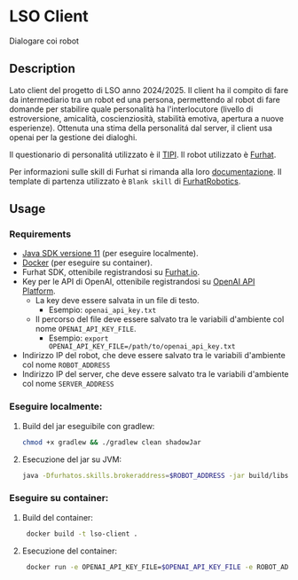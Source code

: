 # LSO Client

Dialogare coi robot

## Description

Lato client del progetto di LSO anno 2024/2025.
Il client ha il compito di fare da intermediario tra un robot ed una persona, permettendo al robot di fare domande per
stabilire quale personalità ha l'interlocutore (livello di estroversione, amicalità, coscienziosità, stabilità emotiva,
apertura a nuove esperienze).
Ottenuta una stima della personalitá dal server, il client usa openai per la gestione dei dialoghi.

Il questionario di personalitá utilizzato è
il [TIPI](https://gosling.psy.utexas.edu/scales-weve-developed/ten-item-personality-measure-tipi/).
Il robot utilizzato è [Furhat](https://docs.furhat.io/).

Per informazioni sulle skill di Furhat si rimanda alla loro [documentazione](https://docs.furhat.io/).
Il template di partenza utilizzato è `Blank skill` di [FurhatRobotics](https://github.com/FurhatRobotics/).

## Usage

### Requirements

- [Java SDK versione 11](https://adoptium.net/temurin/releases/?package=jdk&version=11) (per eseguire localmente).
- [Docker](https://www.docker.com/) (per eseguire su container).
- Furhat SDK, ottenibile registrandosi su [Furhat.io](https://furhat.io/).
- Key per le API di OpenAI, ottenibile registrandosi su [OpenAI API Platform](https://openai.com/api/).
    - La key deve essere salvata in un file di testo.
        - Esempio: `openai_api_key.txt`
    - Il percorso del file deve essere salvato tra le variabili d'ambiente
      col nome `OPENAI_API_KEY_FILE`.
        - Esempio: `export OPENAI_API_KEY_FILE=/path/to/openai_api_key.txt`
- Indirizzo IP del robot, che deve essere salvato tra le variabili d'ambiente col nome `ROBOT_ADDRESS`
- Indirizzo IP del server, che deve essere salvato tra le variabili d'ambiente col nome `SERVER_ADDRESS`

### Eseguire localmente:

1. Build del jar eseguibile con gradlew:
   ```sh
   chmod +x gradlew && ./gradlew clean shadowJar
2. Esecuzione del jar su JVM:
   ```sh
   java -Dfurhatos.skills.brokeraddress=$ROBOT_ADDRESS -jar build/libs/lso-client-all.skill $SERVER_ADDRESS

### Eseguire su container:

1. Build del container:
   ```sh
    docker build -t lso-client .
2. Esecuzione del container:
   ```sh
    docker run -e OPENAI_API_KEY_FILE=$OPENAI_API_KEY_FILE -e ROBOT_ADDRESS=$ROBOT_ADDRESS -e SERVER_ADDRESS=$SERVER_ADDRESS --name running-lso-client lso-client
